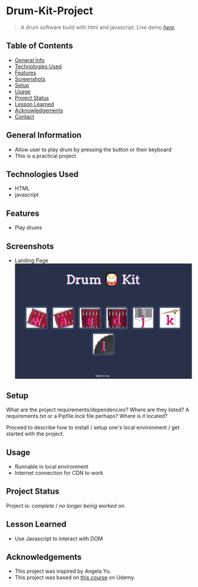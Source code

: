 # Drum-Kit-Project
> A drum software build with html and javascript.
> Live demo [_here_](https://keith-liew.github.io/Drum-Kit-Project/). 

## Table of Contents
* [General Info](#general-information)
* [Technologies Used](#technologies-used)
* [Features](#features)
* [Screenshots](#screenshots)
* [Setup](#setup)
* [Usage](#usage)
* [Project Status](#project-status)
* [Lesson Learned](#lesson-learned)
* [Acknowledgements](#acknowledgements)
* [Contact](#contact)
<!-- * [License](#license) -->


## General Information
- Allow user to play drum by pressing the button or their keyboard
- This is a practical project


## Technologies Used
- HTML
- javascript

## Features
- Play drums


## Screenshots
- Landing Page
![Landing Page](./images/LandingPage.png)

## Setup
What are the project requirements/dependencies? Where are they listed? A requirements.txt or a Pipfile.lock file perhaps? Where is it located?

Proceed to describe how to install / setup one's local environment / get started with the project.


## Usage
- Runnable in local environment
- Internet connection for CDN to work


## Project Status
Project is: _complete_ / _no longer being worked on_.


## Lesson Learned
- Use Javascript to interact with DOM


## Acknowledgements
- This project was inspired by Angela Yu.
- This project was based on [this course](https://www.udemy.com/course/the-complete-web-development-bootcamp/) on Udemy.

